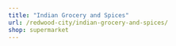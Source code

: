 ```yaml
---
title: "Indian Grocery and Spices"
url: /redwood-city/indian-grocery-and-spices/
shop: supermarket
---
```

